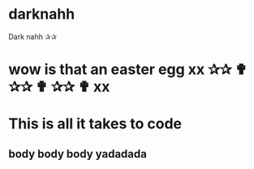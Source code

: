 # darknahh
Dark nahh ✰✰ 
# wow is that an easter egg xx ✰✰ ✟ ✰✰ ✟ ✰✰ ✟ xx
# This is all it takes to code 
## body body body yadadada 
